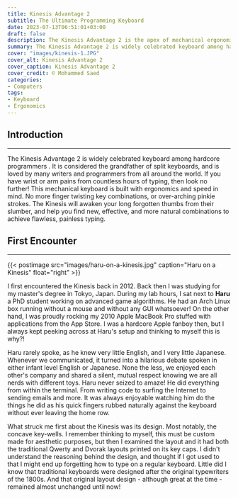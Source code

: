 ```yaml
---
title: Kinesis Advantage 2
subtitle: The Ultimate Programming Keyboard
date: 2023-07-13T06:51:01+03:00
draft: false
description: The Kinesis Advantage 2 is the apex of mechanical ergonomic keyboards. It comes with either tactile cherry brown or linear silent cherry red switches. Its concave key-wells help you maintain a relaxed pronated reach as you're able to press all keys without stretching out your hand. If you have wrist pains or simply want to type faster, the Kinesis Advantage 2 is your goto solution.
summary: The Kinesis Advantage 2 is widely celebrated keyboard among hardcore programmers. It is considered the grandfather of split keyboards, and is loved by many writers and programmers from all around the world. If you have wrist or arm pains from countless hours of typing, then look no further! This mechanical keyboard is built with ergonomics and speed in mind. No more finger twisting key combinations, or over-arching pinkie strokes. The Kinesis will awaken your long forgotten thumbs from their slumber, and help you find new, effective, and more natural combinations to achieve flawless, painless typing.
cover: "images/kinesis-1.JPG"
cover_alt: Kinesis Advantage 2
cover_caption: Kinesis Advantage 2
cover_credit: © Mohammed Saed
categories:
- Computers
tags:
- Keyboard
- Ergonomics
---
```


## Introduction
---
The Kinesis Advantage 2 is widely celebrated keyboard among hardcore programmers
. It is considered the grandfather of split keyboards, and is loved by many
writers and programmers from all around the world. If you have wrist or arm
pains from countless hours of typing, then look no further! This mechanical
keyboard is built with ergonomics and speed in mind. No more finger twisting key
combinations, or over-arching pinkie strokes. The Kinesis will awaken your long
forgotten thumbs from their slumber, and help you find new, effective, and more
natural combinations to achieve flawless, painless typing.

## First Encounter
---
{{< postimage src="images/haru-on-a-kinesis.jpg" caption="Haru on a Kinesis" float="right" >}}

I first encountered the Kinesis back in 2012. Back then I was studying for my
master's degree in Tokyo, Japan. During my lab hours, I sat next to **Haru** a
PhD student working on advanced game algorithms. He had an Arch Linux box
running without a mouse and without any GUI whatsoever! On the other hand, I was
proudly rocking my 2010 Apple MacBook Pro stuffed with applications from the App
Store. I was a hardcore Apple fanboy then, but I always kept peeking across at
Haru's setup and thinking to myself this is why?!

Haru rarely spoke, as he knew very little English, and I very little Japanese.
Whenever we communicated, it turned into a hilarious debate spoken in either
infant level English or Japanese. None the less, we enjoyed each other's company
and shared a silent, mutual respect knowing we are all nerds with different
toys. Haru never seized to amaze! He did everything from within the terminal.
From writing code to surfing the Internet to sending emails and more. It was
always enjoyable watching him do the things he did as his quick fingers rubbed
naturally against the keyboard without ever leaving the home row.

What struck me first about the Kinesis was its design. Most notably, the concave
key-wells. I remember thinking to myself, this must be custom made for aesthetic
purposes, but then I examined the layout and it had both the traditional Qwerty
and Dvorak layouts printed on its key caps. I didn't understand the reasoning
behind the design, and thought if I got used to that I might end up forgetting
how to type on a regular keyboard. Little did I know that traditional keyboards
were designed after the original typewriters of the 1800s. And that original
layout design - although great at the time - remained almost unchanged until
now!
